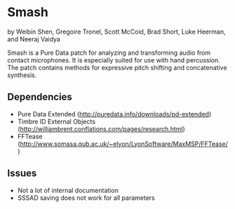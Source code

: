 Smash
=====

by Weibin Shen, Gregoire Tronel, Scott McCoid, Brad Short, Luke Heerman, and Neeraj Vaidya

Smash is a Pure Data patch for analyzing and transforming audio from contact microphones. It is especially suited for use with hand percussion. The patch contains methods for expressive pitch shifting and concatenative synthesis. 

Dependencies
------------
- Pure Data Extended (http://puredata.info/downloads/pd-extended)
- Timbre ID External Objects (http://williambrent.conflations.com/pages/research.html)
- FFTease (http://www.somasa.qub.ac.uk/~elyon/LyonSoftware/MaxMSP/FFTease/)

Issues
------
- Not a lot of internal documentation
- SSSAD saving does not work for all parameters
